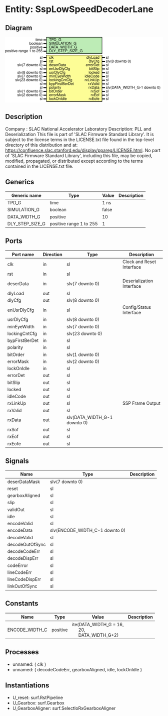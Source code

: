 # Entity: SspLowSpeedDecoderLane

## Diagram

![Diagram](SspLowSpeedDecoderLane.svg "Diagram")
## Description

Company    : SLAC National Accelerator Laboratory
Description: PLL and Deserialization
This file is part of 'SLAC Firmware Standard Library'.
It is subject to the license terms in the LICENSE.txt file found in the
top-level directory of this distribution and at:
   https://confluence.slac.stanford.edu/display/ppareg/LICENSE.html.
No part of 'SLAC Firmware Standard Library', including this file,
may be copied, modified, propagated, or distributed except according to
the terms contained in the LICENSE.txt file.
## Generics

| Generic name    | Type                    | Value | Description |
| --------------- | ----------------------- | ----- | ----------- |
| TPD_G           | time                    | 1 ns  |             |
| SIMULATION_G    | boolean                 | false |             |
| DATA_WIDTH_G    | positive                | 10    |             |
| DLY_STEP_SIZE_G | positive range 1 to 255 | 1     |             |
## Ports

| Port name      | Direction | Type                         | Description               |
| -------------- | --------- | ---------------------------- | ------------------------- |
| clk            | in        | sl                           | Clock and Reset Interface |
| rst            | in        | sl                           |                           |
| deserData      | in        | slv(7 downto 0)              | Deserialization Interface |
| dlyLoad        | out       | sl                           |                           |
| dlyCfg         | out       | slv(8 downto 0)              |                           |
| enUsrDlyCfg    | in        | sl                           | Config/Status Interface   |
| usrDlyCfg      | in        | slv(8 downto 0)              |                           |
| minEyeWidth    | in        | slv(7 downto 0)              |                           |
| lockingCntCfg  | in        | slv(23 downto 0)             |                           |
| bypFirstBerDet | in        | sl                           |                           |
| polarity       | in        | sl                           |                           |
| bitOrder       | in        | slv(1 downto 0)              |                           |
| errorMask      | in        | slv(2 downto 0)              |                           |
| lockOnIdle     | in        | sl                           |                           |
| errorDet       | out       | sl                           |                           |
| bitSlip        | out       | sl                           |                           |
| locked         | out       | sl                           |                           |
| idleCode       | out       | sl                           |                           |
| rxLinkUp       | out       | sl                           | SSP Frame Output          |
| rxValid        | out       | sl                           |                           |
| rxData         | out       | slv(DATA_WIDTH_G-1 downto 0) |                           |
| rxSof          | out       | sl                           |                           |
| rxEof          | out       | sl                           |                           |
| rxEofe         | out       | sl                           |                           |
## Signals

| Name            | Type                           | Description |
| --------------- | ------------------------------ | ----------- |
| deserDataMask   | slv(7 downto 0)                |             |
| reset           | sl                             |             |
| gearboxAligned  | sl                             |             |
| slip            | sl                             |             |
| validOut        | sl                             |             |
| idle            | sl                             |             |
| encodeValid     | sl                             |             |
| encodeData      | slv(ENCODE_WIDTH_C-1 downto 0) |             |
| decodeValid     | sl                             |             |
| decodeOutOfSync | sl                             |             |
| decodeCodeErr   | sl                             |             |
| decodeDispErr   | sl                             |             |
| codeError       | sl                             |             |
| lineCodeErr     | sl                             |             |
| lineCodeDispErr | sl                             |             |
| linkOutOfSync   | sl                             |             |
## Constants

| Name           | Type     | Value                                                                                                               | Description |
| -------------- | -------- | ------------------------------------------------------------------------------------------------------------------- | ----------- |
| ENCODE_WIDTH_C | positive |  ite(DATA_WIDTH_G = 16,<br><span style="padding-left:20px"> 20,<br><span style="padding-left:20px"> DATA_WIDTH_G+2) |             |
## Processes
- unnamed: ( clk )
- unnamed: ( decodeCodeErr, gearboxAligned, idle, lockOnIdle )
## Instantiations

- U_reset: surf.RstPipeline
- U_Gearbox: surf.Gearbox
- U_GearboxAligner: surf.SelectIoRxGearboxAligner

